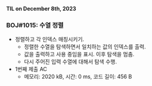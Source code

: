**TIL on December 8th, 2023**

### BOJ#1015: 수열 정렬
* 정렬하고 각 인덱스 매칭시키기.
    - 정렬한 수열을 탐색하면서 일치하는 값의 인덱스를 출력.
    - 값을 출력하고 사용 중임을 표시. 이후 탐색을 멈춤.
    - 다시 주어진 입력 수열에 대해서 탐색 수행.
* 1번째 제출 AC
    - 메모리: 2020 kB, 시간: 0 ms, 코드 길이: 456 B
